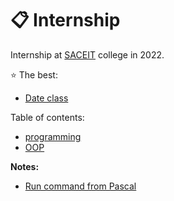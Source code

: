 # 📋 Internship

Internship at [SACEIT](https://saceit.org.ua/) college in 2022.

⭐ The best:

- [Date class](oop/2/main.cpp)

Table of contents:

- [programming](./programming/)
- [OOP](./oop/)

**Notes:**

- [Run command from Pascal](https://wiki.freepascal.org/Console_Mode_Pascal)
